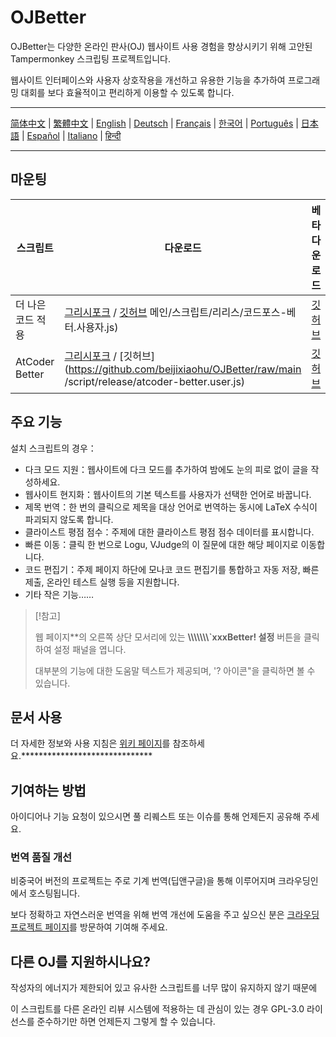 # OJBetter

OJBetter는 다양한 온라인 판사(OJ) 웹사이트 사용 경험을 향상시키기 위해 고안된 Tampermonkey 스크립팅 프로젝트입니다.

웹사이트 인터페이스와 사용자 상호작용을 개선하고 유용한 기능을 추가하여 프로그래밍 대회를 보다 효율적이고 편리하게 이용할 수 있도록 합니다.

------

[简体中文](https://github.com/beijixiaohu/OJBetter/blob/main/README.md) | [繁體中文](https://github.com/beijixiaohu/OJBetter/blob/main/i18n/zh-Hant/README.md) | [English](https://github.com/beijixiaohu/OJBetter/blob/main/i18n/en/README.md) | [Deutsch](https://github.com/beijixiaohu/OJBetter/blob/main/i18n/de/README.md) | [Français](https://github.com/beijixiaohu/OJBetter/blob/main/i18n/fr/README.md) | [한국어](https://github.com/beijixiaohu/OJBetter/blob/main/i18n/ko/README.md) | [Português](https://github.com/beijixiaohu/OJBetter/blob/main/i18n/pt/README.md) | [日本語](https://github.com/beijixiaohu/OJBetter/blob/main/i18n/ja/README.md) | [Español](https://github.com/beijixiaohu/OJBetter/blob/main/i18n/es/README.md) | [Italiano](https://github.com/beijixiaohu/OJBetter/blob/main/i18n/it/README.md) | [हिन्दी](https://github.com/beijixiaohu/OJBetter/blob/main/i18n/hi/README.md)

------

## 마운팅

| 스크립트           | 다운로드                                                                                                                                                                                                                                                                                                        | 베타 다운로드                                                                                      |
| -------------- | ----------------------------------------------------------------------------------------------------------------------------------------------------------------------------------------------------------------------------------------------------------------------------------------------------------- | -------------------------------------------------------------------------------------------- |
| 더 나은 코드 적용     | [그리시포크](https://greasyfork.org/zh-CN/scripts/465777-codeforces-better) / [깃허브](https://github.com/beijixiaohu/OJBetter/raw/) 메인/스크립트/리리스/코드포스-베터.사용자.js)                                                                                                                    | [깃허브](https://github.com/beijixiaohu/OJBetter/raw/main/script/dev/codeforces-better.user.js) |
| AtCoder Better | [그리시포크](https://greasyfork.org/zh-CN/scripts/471106-atcoder-better) / [깃허브](https://github.com/beijixiaohu/OJBetter/raw/main /script/release/atcoder-better.user.js) | [깃허브](https://github.com/beijixiaohu/OJBetter/raw/main/script/dev/atcoder-better.user.js)    |

## 주요 기능

설치 스크립트의 경우：

- 다크 모드 지원：웹사이트에 다크 모드를 추가하여 밤에도 눈의 피로 없이 글을 작성하세요.
- 웹사이트 현지화：웹사이트의 기본 텍스트를 사용자가 선택한 언어로 바꿉니다.
- 제목 번역：한 번의 클릭으로 제목을 대상 언어로 번역하는 동시에 LaTeX 수식이 파괴되지 않도록 합니다.
- 클라이스트 평점 점수：주제에 대한 클라이스트 평점 점수 데이터를 표시합니다.
- 빠른 이동：클릭 한 번으로 Logu, VJudge의 이 질문에 대한 해당 페이지로 이동합니다.
- 코드 편집기：주제 페이지 하단에 모나코 코드 편집기를 통합하고 자동 저장, 빠른 제출, 온라인 테스트 실행 등을 지원합니다.
- 기타 작은 기능……

> [!참고]
>
> 웹 페이지\*\*의 오른쪽 상단 모서리에 있는 **\\\\\\\\\\\\\\\`xxxBetter! 설정** 버튼을 클릭하여 설정 패널을 엽니다.
>
> 대부분의 기능에 대한 도움말 텍스트가 제공되며, '? 아이콘"을 클릭하면 볼 수 있습니다.

## 문서 사용

더 자세한 정보와 사용 지침은 [위키 페이지](https://github.com/beijixiaohu/OJBetter/wiki)를 참조하세요.\*\*\*\*\*\*\*\*\*\*\*\*\*\*\*\*\*\*\*\*\*\*\*\*\*\*\*\*\*\*

## 기여하는 방법

아이디어나 기능 요청이 있으시면 풀 리퀘스트 또는 이슈를 통해 언제든지 공유해 주세요.

### 번역 품질 개선

비중국어 버전의 프로젝트는 주로 기계 번역(딥앤구글)을 통해 이루어지며 크라우딩인에서 호스팅됩니다.

보다 정확하고 자연스러운 번역을 위해 번역 개선에 도움을 주고 싶으신 분은 [크라우딩 프로젝트 페이지](https://zh.crowdin.com/project/codeforcesbetter)를 방문하여 기여해 주세요.

## 다른 OJ를 지원하시나요?

작성자의 에너지가 제한되어 있고 유사한 스크립트를 너무 많이 유지하지 않기 때문에

이 스크립트를 다른 온라인 리뷰 시스템에 적용하는 데 관심이 있는 경우 GPL-3.0 라이선스를 준수하기만 하면 언제든지 그렇게 할 수 있습니다.
